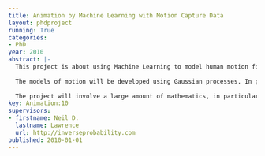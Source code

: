 ```yaml
---
title: Animation by Machine Learning with Motion Capture Data
layout: phdproject
running: True
categories:
- PhD
year: 2010
abstract: |-
  This project is about using Machine Learning to model human motion for animation, with a particular focus on the demands of computer games. The idea is to learn what natural motion looks like, and then combine it with constraints to develop an animation sequence. The constraints could be animator imposed, or imposed by the computer game. A typical scenario might be that the player’s character is required to interact with a character in the game, for example a player might be given an object in the game. The constraint could be that the hands of the player touch the hands of the character giving the object. With the current approach to animation (looking up a library of motion capture data) such a constraint is very difficult to fulfill as the required motion won’t exactly match a sequence in the library. By modelling natural motion through machine learning, we should be able to generate a new sequence to satisfy the constraint.
  
  The models of motion will be developed using Gaussian processes. In particular the project will make use of the “Gaussian Process Latent Variable Model” (Lawrence, 2003) which has already shown a lot of promise in this domain, and “Latent Force Models” (Alvarez et al, 2009) a recently developed approach to learning based on physics and probabilistic models.
  
  The project will involve a large amount of mathematics, in particular advanced linear algebra and calculus.
key: Animation:10
supervisors:
- firstname: Neil D.
  lastname: Lawrence
  url: http://inverseprobability.com
published: 2010-01-01
---
```

